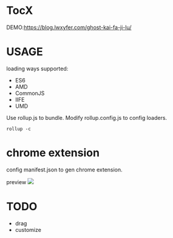 # TocX

DEMO:https://blog.lwxyfer.com/ghost-kai-fa-ji-lu/

# USAGE

loading ways supported:

- ES6
- AMD
- CommonJS
- IIFE
- UMD

Use rollup.js to bundle. Modify rollup.config.js to config loaders.

```
rollup -c
```

# chrome extension

config manifest.json to gen chrome extension.

preview
![](https://ooo.0o0.ooo/2016/05/17/573abc571a948.png)

# TODO

- drag
- customize
